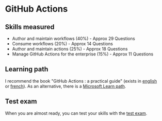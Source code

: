 # GitHub Actions

## Skills measured

- Author and maintain workflows (40%) - Approx 29 Questions
- Consume workflows (20%) - Approx 14 Questions
- Author and maintain actions (25%) - Approx 18 Questions
- Manage GitHub Actions for the enterprise (15%) - Approx 11 Questions

## Learning path

I recommend the book "GitHub Actions : a practical guide" (exists in [english](https://www.amazon.com/GitHub-Actions-practical-Louis-Guillaume-MORAND-ebook/dp/B09D3Z3Y48) or [french](https://www.amazon.fr/GitHub-Actions-pratique-Louis-Guillaume-MORAND/dp/2957832941/)). As an alternative, there is a [Microsoft Learn path](https://docs.microsoft.com/en-us/learn/paths/automate-workflow-github-actions/).

## Test exam

When you are almost ready, you can test your skills with the [test exam](../exams/github-actions.md).
